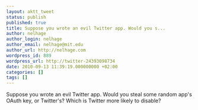 ```yaml
---
layout: aktt_tweet
status: publish
published: true
title: Suppose you wrote an evil Twitter app. Would you s...
author: nelhage
author_login: nelhage
author_email: nelhage@mit.edu
author_url: http://nelhage.com
wordpress_id: 889
wordpress_url: http://twitter-24393098734
date: 2010-09-13 11:39:19.000000000 +02:00
categories: []
tags: []
---
```

Suppose you wrote an evil Twitter app. Would you steal some random app's OAuth key, or Twitter's? Which is Twitter more likely to disable?
